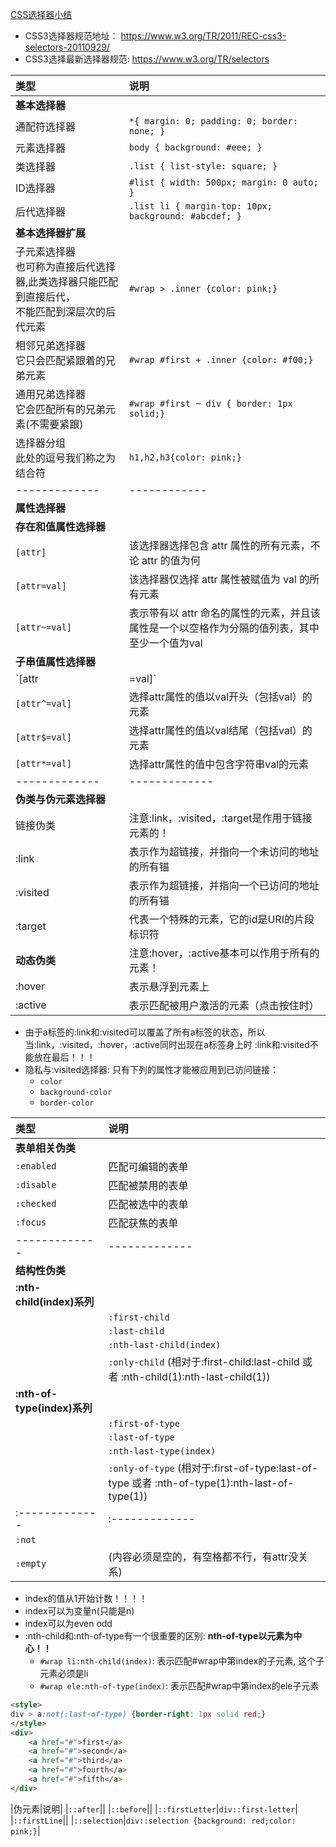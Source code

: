 [CSS选择器小结](#top)

- CSS3选择器规范地址：	   https://www.w3.org/TR/2011/REC-css3-selectors-20110929/
- CSS3选择最新选择器规范:  https://www.w3.org/TR/selectors  
	
| 类型|说明|
| :------------- | :------------- |
|**基本选择器**|  |
|通配符选择器|`*{ margin: 0; padding: 0; border: none; }`|
|元素选择器|`body { background: #eee; }`|
|类选择器|`.list { list-style: square; }`|
|ID选择器|`#list { width: 500px; margin: 0 auto; }`|
|后代选择器|`.list li { margin-top: 10px; background: #abcdef; }`|
|**基本选择器扩展**||
|子元素选择器<br>也可称为直接后代选择器,此类选择器只能匹配到直接后代，<br>不能匹配到深层次的后代元素|`#wrap > .inner {color: pink;}`|
|相邻兄弟选择器<br>它只会匹配紧跟着的兄弟元素|`#wrap #first + .inner {color: #f00;}`|
|通用兄弟选择器<br>它会匹配所有的兄弟元素(不需要紧跟)|`#wrap #first ~ div { border: 1px solid;}`|
|选择器分组<br>此处的逗号我们称之为结合符|`h1,h2,h3{color: pink;}`|
|------------- | ------------ |
|**属性选择器**|| 
|**存在和值属性选择器**||
|`[attr]`|该选择器选择包含 attr 属性的所有元素，不论 attr 的值为何|
|`[attr=val]`|该选择器仅选择 attr 属性被赋值为 val 的所有元素|
|`[attr~=val]`|表示带有以 attr 命名的属性的元素，并且该属性是一个以空格作为分隔的值列表，其中至少一个值为val|
|**子串值属性选择器**||
|`[attr|=val]`|选择attr属性的值是val（包括val）或以val-开头的元素|
|`[attr^=val]`|选择attr属性的值以val开头（包括val）的元素|
|`[attr$=val]`|选择attr属性的值以val结尾（包括val）的元素|
|`[attr*=val]`|选择attr属性的值中包含字符串val的元素|
|------------- |------------- |  
|**伪类与伪元素选择器**||
|链接伪类|注意:link，:visited，:target是作用于链接元素的！|
|:link|表示作为超链接，并指向一个未访问的地址的所有锚|
|:visited|表示作为超链接，并指向一个已访问的地址的所有锚|
|:target|代表一个特殊的元素，它的id是URI的片段标识符|
|**动态伪类**|注意:hover，:active基本可以作用于所有的元素！|
|:hover|表示悬浮到元素上|
|:active|表示匹配被用户激活的元素（点击按住时）|

- 由于a标签的:link和:visited可以覆盖了所有a标签的状态，所以当:link，:visited，:hover，:active同时出现在a标签身上时 :link和:visited不能放在最后！！！
- 隐私与:visited选择器: 只有下列的属性才能被应用到已访问链接：
  - `color`
  - `background-color`
  - `border-color`

| 类型|说明|
| :------------- | :------------- |
|**表单相关伪类**||
|`:enabled`|匹配可编辑的表单|
|`:disable`|匹配被禁用的表单|
|`:checked`|匹配被选中的表单|
|`:focus	`|匹配获焦的表单|
|------------- |------------- |
|**结构性伪类**||				
|**:nth-child(index)系列**||		
||`:first-child`|
||`:last-child`|
||`:nth-last-child(index)`|
||`:only-child`	(相对于:first-child:last-child 或者 :nth-child(1):nth-last-child(1))|
|**:nth-of-type(index)系列**||
||`:first-of-type`|
||`:last-of-type`|
||`:nth-last-type(index)`|
||`:only-of-type`	(相对于:first-of-type:last-of-type 或者 :nth-of-type(1):nth-last-of-type(1))|
| :------------- | :------------- |
|`:not`|	|
|`:empty`|(内容必须是空的，有空格都不行，有attr没关系)|

- index的值从1开始计数！！！！
- index可以为变量n(只能是n)
- index可以为even odd
- :nth-child和:nth-of-type有一个很重要的区别: **nth-of-type以元素为中心！！**
  - `#wrap li:nth-child(index)`:  表示匹配#wrap中第index的子元素, 这个子元素必须是li
  - `#wrap ele:nth-of-type(index)`:  表示匹配#wrap中第index的ele子元素

```html
<style>
div > a:not(:last-of-type) {border-right: 1px solid red;}
</style>
<div>
	<a href="#">first</a>
	<a href="#">second</a>
	<a href="#">third</a>
	<a href="#">fourth</a>
	<a href="#">fifth</a>
</div>
```

|伪元素|说明|
|`::after`||
|`::before`||
|`::firstLetter`|`div::first-letter`|
|`::firstLine`||
|`::selection`|`div::selection {background: red;color: pink;}`|
